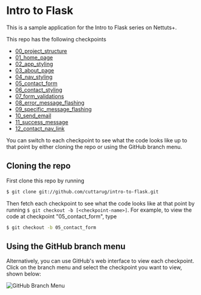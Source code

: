 # Intro to Flask

This is a sample application for the Intro to Flask series on Nettuts+.

This repo has the following checkpoints
* [00\_project\_structure](https://github.com/cuttarug/intro-to-flask/tree/00_project_structure)
* [01\_home\_page](https://github.com/cuttarug/intro-to-flask/tree/01_home_page)
* [02\_app\_styling](https://github.com/cuttarug/intro-to-flask/tree/02_app_styling)
* [03\_about\_page](https://github.com/cuttarug/intro-to-flask/tree/03_about_page)
* [04\_nav\_styling](https://github.com/cuttarug/intro-to-flask/tree/04_nav_styling)
* [05\_contact\_form](https://github.com/cuttarug/intro-to-flask/tree/05_contact_form)
* [06_contact_styling](https://github.com/cuttarug/intro-to-flask/tree/06_contact_styling)
* [07\_form\_validations](https://github.com/cuttarug/intro-to-flask/tree/07_form_validations)
* [08\_error\_message\_flashing](https://github.com/cuttarug/intro-to-flask/tree/08_error_message_flashing)
* [09\_specific\_message\_flashing](https://github.com/cuttarug/intro-to-flask/tree/09_specific_message_flashing)
* [10\_send\_email](https://github.com/cuttarug/intro-to-flask/tree/10_send_email)
* [11\_success\_message](https://github.com/cuttarug/intro-to-flask/tree/11_success_message)
* [12\_contact\_nav\_link](https://github.com/cuttarug/intro-to-flask/tree/12_contact_nav_link)

You can switch to each checkpoint to see what the code looks like up to that point by either cloning the repo or using the GitHub branch menu.

## Cloning the repo
First clone this repo by running
```bash
$ git clone git://github.com/cuttarug/intro-to-flask.git
```

Then fetch each checkpoint to see what the code looks like at that point by running `$ git checkout -b [<checkpoint-name>]`. For example, to view the code at checkpoint "05\_contact\_form", type
```bash
$ git checkout -b 05_contact_form
```

## Using the GitHub branch menu
Alternatively, you can use GitHub's web interface to view each checkpoint. Click on the branch menu and select the checkpoint you want to view, shown below:

![GitHub Branch Menu](https://raw.github.com/cuttarug/intro-to-flask/master/static/img/branch-menu.png)
